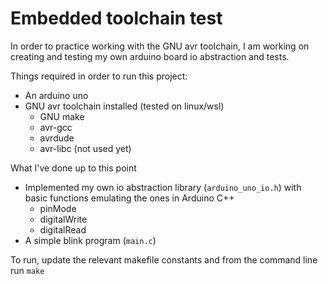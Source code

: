 # Embedded toolchain test
In order to practice working with the GNU avr toolchain, I am working on creating and testing my own arduino board io abstraction and tests.

Things required in order to run this project:
- An arduino uno
- GNU avr toolchain installed (tested on linux/wsl)
    - GNU make
    - avr-gcc
    - avrdude
    - avr-libc (not used yet)

What I've done up to this point
- Implemented my own io abstraction library (`arduino_uno_io.h`) with basic functions emulating the ones in Arduino C++
    - pinMode
    - digitalWrite
    - digitalRead
- A simple blink program (`main.c`)

To run, update the relevant makefile constants and from the command line run `make`